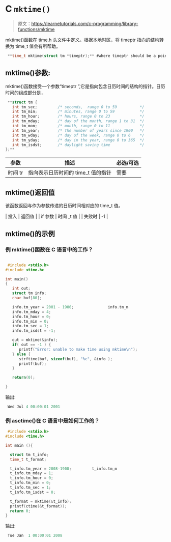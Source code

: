 # C `mktime()`

> 原文：<https://learnetutorials.com/c-programming/library-functions/mktime>

mktime()函数在 time.h 头文件中定义。根据本地时区，将 timeptr 指向的结构转换为 time_t 值会有所帮助。

```c
 **time_t mktime(struct tm *timeptr);** #where timeptr should be a pointer 

```

## mktime()参数:

mktime()函数接受一个参数“timeptr ”,它是指向包含日历时间的结构的指针。日历时间的组成部分是，

```c
 **struct tm {
   int tm_sec;         /* seconds,  range 0 to 59          */
   int tm_min;         /* minutes, range 0 to 59           */
   int tm_hour;        /* hours, range 0 to 23             */
   int tm_mday;        /* day of the month, range 1 to 31  */
   int tm_mon;         /* month, range 0 to 11             */
   int tm_year;        /* The number of years since 1900   */
   int tm_wday;        /* day of the week, range 0 to 6    */
   int tm_yday;        /* day in the year, range 0 to 365  */
   int tm_isdst;       /* daylight saving time             */
};** 
```

| ****参数**** | ****描述**** | ****必选/可选**** |
| --- | --- | --- |
| 时间 tr | 指向表示日历时间的 time_t 值的指针 | 需要 |

## mktime()返回值

该函数返回与作为参数传递的日历时间相对应的 time_t 值。

| 投入 | 返回值 |
| if 参数 | 时间 _t 值 |
| 失败时 | -1 |

## mktime()的示例

### 例 mktime()函数在 C 语言中的工作？

```c

 #include <stdio.h>
#include <time.h>

int main()
{
   int out;
   struct tm info;
   char buf[80];

   info.tm_year = 2001 - 1900;               info.tm_m
   info.tm_mday = 4;
   info.tm_hour = 0;
   info.tm_min = 0;
   info.tm_sec = 1;
   info.tm_isdst = -1;

   out = mktime(&info);
   if( out == -1 ) {
      printf("Error: unable to make time using mktime\n");
   } else {
      strftime(buf, sizeof(buf), "%c", &info );
      printf(buf);
   }

   return(0);

} 

```

输出:

```c
 Wed Jul 4 00:00:01 2001 
```

### 例 asctime()在 C 语言中是如何工作的？

```c
 #include <stdio.h>
#include <time.h>

int main (){

  struct tm t_info;
  time_t t_format;

  t_info.tm_year = 2008-1900;         t_info.tm_m
  t_info.tm_mday = 1;
  t_info.tm_hour = 0;
  t_info.tm_min = 0;
  t_info.tm_sec = 1;
  t_info.tm_isdst = 0;

  t_format = mktime(&t_info);
  printf(ctime(&t_format));
  return 0;
} 

```

输出:

```c
 Tue Jan  1 00:00:01 2008 
```
